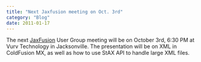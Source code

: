 ```yaml
---
title: "Next Jaxfusion meeting on Oct. 3rd"
category: "Blog"
date: 2011-01-17
---
```



The next [JaxFusion](http://jaxfusion.org) User Group meeting will be on October 3rd, 6:30 PM at Vurv Technology in Jacksonville. The presentation will be on XML in ColdFusion MX, as well as how to use StAX API to handle large XML files.